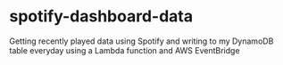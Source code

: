 # spotify-dashboard-data
Getting recently played data using Spotify and writing to my DynamoDB table everyday using a Lambda function and AWS EventBridge
